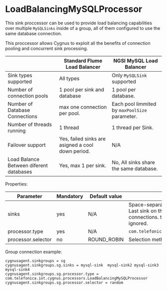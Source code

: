 
# LoadBalancingMySQLProcessor

This sink proccessor can be used to provide load balancing capabilities over multiple `MySQLSinks` inside of a group, all of them configured to use the same database connection.

This proccessor allows Cygnus to exploit all the benefits of connection pooling and concurrent sink processing.

|  | Standard Flume Load Balancer | NGSI MySQL Load Balancer |
|---|---|---|
|Sink types supported| All types| Only `MySQLSink` supported|
|Number of connection pools| 1 pool per sink and database | 1 pool per database.|
|Number of Database Connections | max one connection per pool. | Each pool limmited by `maxPoolSize` parameter.|
|Number of threads running | 1 thread | 1 thread per Sink.|
|Failover support| Yes, failed sinks are asigned a cool down period.| N/A |
|Load Balance Between diferent databases| Yes, max 1 per sink. | No, All sinks share the same database. |

Properties:

| Parameter | Mandatory | Default value | Comments |
|---|---|---|---|
|sinks|yes|N/A|Space-separated list of sinks that are participating in the group. </br> Last sink on the list will be used to configure pool's database connections. the sb connection parameters of the rest of sinks will be ignored. |
|processor.type|yes|N/A|`com.telefonica.iot.cygnus.processors.LoadBalancingMySQLProcessor`|
|processor.selector|no|ROUND_ROBIN| Selection method, `ROUND_ROBIN` or `RANDOM`

Group connection example:

    cygnusagent.sinkgroups = sg
    cygnusagent.sinkgroups.sg.sinks = mysql-sink  mysql-sink2 mysql-sink3 mysql-sink4
    cygnusagent.sinkgroups.sg.processor.type = com.telefonica.iot.cygnus.processors.LoadBalancingMySQLProcessor
    cygnusagent.sinkgroups.sg.processor.selector = random
